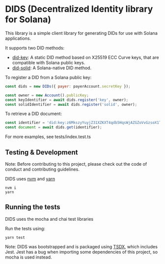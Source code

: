 # DIDS (Decentralized Identity library for Solana)

This library is a simple client library for generating DIDs for use with Solana applications.

It supports two DID methods:

- [did-key](https://w3c-ccg.github.io/did-method-key/): A static DID method based on 
X25519 ECC Curve keys, that are compatible with Solana public keys.
- [did-solid](https://identity-com.github.io/solid-did/did-method-spec.html): A Solana-native
DID method.
  

To register a DID from a Solana public key:

```js
const dids = new DIDs({ payer: payerAccount.secretKey });

const owner = new Account().publicKey;
const keyIdentifier = await dids.register('key', owner);
const solidIdentifier = await dids.register('solid', owner);
```

To retrieve a DID document:

```js
const identifier = 'did:key:z6MkszyYuyjZ31XZKXT4qdb5HqsWjAZGZoVvGzsoX1Tnno9s';
const document = await dids.get(identifier);
```

For more examples, see tests/index.test.ts

## Testing & Development

Note: Before contributing to this project, please check out the code of conduct
and contributing guidelines.

DIDS uses [nvm](https://github.com/nvm-sh/nvm) and [yarn](https://yarnpkg.com/)

```shell
nvm i
yarn
```

## Running the tests

DIDS uses the mocha and chai test libraries

Run the tests using:

```shell
yarn test
```

Note: DIDS was bootstrapped and is packaged using [TSDX](https://tsdx.io/), which includes
Jest. Jest has a bug when importing some dependencies of this project, so mocha is used instead. 
